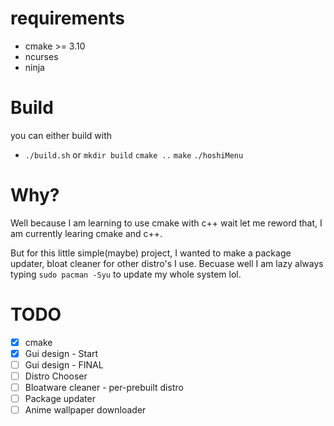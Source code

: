 # requirements
- cmake >= 3.10
- ncurses
- ninja

# Build
you can either build with
- `./build.sh`
or
`mkdir build`
`cmake ..`
`make`
`./hoshiMenu`

# Why?
Well because I am learning to use cmake with c++ wait let me reword that, I am currently learing cmake and c++.

But for this little simple(maybe) project, I wanted to make a package updater, bloat cleaner for other distro's I use. Becuase well I am lazy always typing `sudo pacman -Syu` to update my whole system lol.

# TODO
- [X] cmake
- [X] Gui design - Start
- [ ] Gui design - FINAL
- [ ] Distro Chooser
- [ ] Bloatware cleaner - per-prebuilt distro
- [ ] Package updater
- [ ] Anime wallpaper downloader
